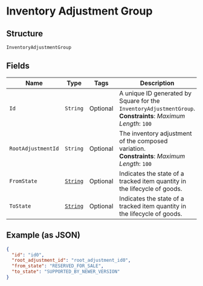 
# Inventory Adjustment Group

## Structure

`InventoryAdjustmentGroup`

## Fields

| Name | Type | Tags | Description | Getter |
|  --- | --- | --- | --- | --- |
| `Id` | `String` | Optional | A unique ID generated by Square for the<br>`InventoryAdjustmentGroup`.<br>**Constraints**: *Maximum Length*: `100` | String getId() |
| `RootAdjustmentId` | `String` | Optional | The inventory adjustment of the composed variation.<br>**Constraints**: *Maximum Length*: `100` | String getRootAdjustmentId() |
| `FromState` | [`String`](../../doc/models/inventory-state.md) | Optional | Indicates the state of a tracked item quantity in the lifecycle of goods. | String getFromState() |
| `ToState` | [`String`](../../doc/models/inventory-state.md) | Optional | Indicates the state of a tracked item quantity in the lifecycle of goods. | String getToState() |

## Example (as JSON)

```json
{
  "id": "id0",
  "root_adjustment_id": "root_adjustment_id0",
  "from_state": "RESERVED_FOR_SALE",
  "to_state": "SUPPORTED_BY_NEWER_VERSION"
}
```

